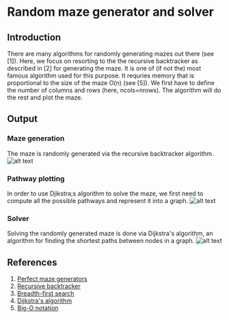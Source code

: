 # **Random maze generator and solver**

## Introduction

There are many algorithms for randomly generating mazes out there (see [1]). Here, we focus on resorting to the the recursive backtracker as described in [2] for generating the maze. It is one of (if not the) most famous algorithm used for this purpose. It requries memory that is proportional to the size of the maze O(n) (see [5]). We first have to define the number of columns and rows (here, ncols=nrows). The algorithm will do the rest and plot the maze.

## Output
### Maze generation

The maze is randomly generated via the recursive backtracker algorithm.
![alt text](https://github.com/AlexandreCirilo/maze-generator/blob/master/images/maze_1.gif)

### Pathway plotting

In order to use Djikstra;s algorithm to solve the maze, we first need to compute all the possible pathways and represent it into a graph.
![alt text](https://github.com/AlexandreCirilo/maze-generator/blob/master/images/maze_2.png)

### Solver

Solving the randomly generated maze is done via Dijkstra's algorithm, an algorithm for finding the shortest paths between nodes in a graph.
![alt text](https://github.com/AlexandreCirilo/maze-generator/blob/master/images/maze_3.png)

## References

1. [Perfect maze generators](http://people.cs.ksu.edu/~ashley78/wiki.ashleycoleman.me/index.php/Perfect_Maze_Generators.html)
1. [Recursive backtracker](http://people.cs.ksu.edu/~ashley78/wiki.ashleycoleman.me/index.php/Recursive_Backtracker.html)
1. [Breadth-first search](https://courses.cs.washington.edu/courses/cse326/03su/homework/hw3/bfs.html)
1. [Dijkstra's algorithm](https://en.wikipedia.org/wiki/Dijkstra%27s_algorithm#Pseudocode)
1. [Big-O notation](http://bigocheatsheet.com/)
